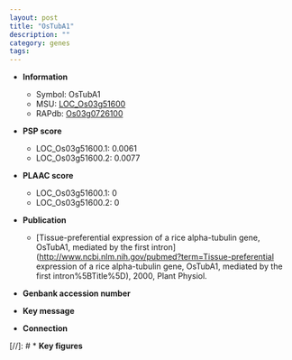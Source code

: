 ```yaml
---
layout: post
title: "OsTubA1"
description: ""
category: genes
tags: 
---
```


* **Information**  
    + Symbol: OsTubA1  
    + MSU: [LOC_Os03g51600](http://rice.plantbiology.msu.edu/cgi-bin/ORF_infopage.cgi?orf=LOC_Os03g51600)  
    + RAPdb: [Os03g0726100](http://rapdb.dna.affrc.go.jp/viewer/gbrowse_details/irgsp1?name=Os03g0726100)  

* **PSP score**  
    + LOC_Os03g51600.1: 0.0061 
    + LOC_Os03g51600.2: 0.0077 

* **PLAAC score**  
    + LOC_Os03g51600.1: 0 
    + LOC_Os03g51600.2: 0 

* **Publication**  
    + [Tissue-preferential expression of a rice alpha-tubulin gene, OsTubA1, mediated by the first intron](http://www.ncbi.nlm.nih.gov/pubmed?term=Tissue-preferential expression of a rice alpha-tubulin gene, OsTubA1, mediated by the first intron%5BTitle%5D), 2000, Plant Physiol.

* **Genbank accession number**  

* **Key message**  

* **Connection**  

[//]: # * **Key figures**  


